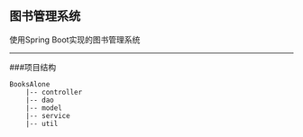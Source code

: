 ## 图书管理系统
使用Spring Boot实现的图书管理系统


*****
###项目结构
```
BooksAlone
    |-- controller
    |-- dao
    |-- model
    |-- service
    |-- util

```